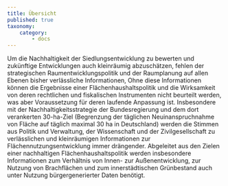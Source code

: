 ```yaml
---
title: Übersicht
published: true
taxonomy:
    category:
        - docs
---
```


Um die Nachhaltigkeit der Siedlungsentwicklung zu bewerten und zukünftige Entwicklungen auch kleinräumig abzuschätzen, fehlen der strategischen Raumentwicklungspolitik und der Raumplanung auf allen Ebenen bisher verlässliche Informationen, Ohne diese Informationen können die Ergebnisse einer Flächenhaushaltspolitik und die Wirksamkeit von deren rechtlichen und fiskalischen Instrumenten nicht beurteilt werden, was aber Voraussetzung für deren laufende Anpassung ist. Insbesondere mit der Nachhaltigkeitsstrategie der Bundesregierung und dem dort verankerten 30-ha-Ziel (Begrenzung der täglichen Neuinanspruchnahme von Fläche auf täglich maximal 30 ha in Deutschland) werden die Stimmen aus Politik und Verwaltung, der Wissenschaft und der Zivilgesellschaft zu verlässlichen und kleinräumigen Informationen zur Flächennutzungsentwicklung immer drängender. Abgeleitet aus den Zielen einer nachhaltigen Flächenhaushaltspolitik werden insbesondere Informationen zum Verhältnis von Innen- zur Außenentwicklung, zur Nutzung von Brachflächen und zum innerstädtischen Grünbestand auch unter Nutzung bürgergenerierter Daten benötigt.
